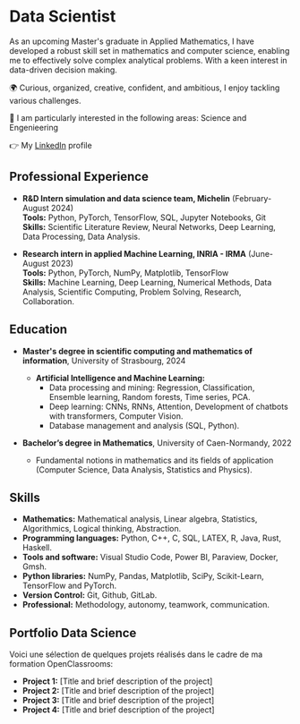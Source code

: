 # Data Scientist

As an upcoming Master's graduate in Applied Mathematics, I have developed a robust skill set in mathematics and computer science, enabling me to effectively solve complex analytical problems. With a keen interest in data-driven decision making.

🌍 Curious, organized, creative, confident, and ambitious, I enjoy tackling various challenges. 

🌿 I am particularly interested in the following areas: Science and Engenieering

👉 My [LinkedIn](https://www.linkedin.com/in/diana-sol-fonseca) profile

## Professional Experience

- **R&D Intern simulation and data science team, Michelin** (February-August 2024)  
  **Tools:** Python, PyTorch, TensorFlow, SQL, Jupyter Notebooks, Git  
  **Skills:** Scientific Literature Review, Neural Networks, Deep Learning, Data Processing, Data Analysis.

- **Research intern in applied Machine Learning, INRIA - IRMA** (June-August 2023)  
  **Tools:** Python, PyTorch, NumPy, Matplotlib, TensorFlow  
  **Skills:** Machine Learning, Deep Learning, Numerical Methods, Data Analysis, Scientific Computing, Problem Solving, Research, Collaboration.

## Education

- **Master's degree in scientific computing and mathematics of information**, University of Strasbourg, 2024
  - **Artificial Intelligence and Machine Learning:**
    - Data processing and mining: Regression, Classification, Ensemble learning, Random forests, Time series, PCA.
    - Deep learning: CNNs, RNNs, Attention, Development of chatbots with transformers, Computer Vision.
    - Database management and analysis (SQL, Python).

- **Bachelor’s degree in Mathematics**, University of Caen-Normandy, 2022
  - Fundamental notions in mathematics and its fields of application (Computer Science, Data Analysis, Statistics and Physics).

## Skills

- **Mathematics:** Mathematical analysis, Linear algebra, Statistics, Algorithmics, Logical thinking, Abstraction.
- **Programming languages:** Python, C++, C, SQL, LATEX, R, Java, Rust, Haskell.
- **Tools and software:** Visual Studio Code, Power BI, Paraview, Docker, Gmsh.
- **Python libraries:** NumPy, Pandas, Matplotlib, SciPy, Scikit-Learn, TensorFlow and PyTorch.
- **Version Control:** Git, Github, GitLab.
- **Professional:** Methodology, autonomy, teamwork, communication.

## Portfolio Data Science

Voici une sélection de quelques projets réalisés dans le cadre de ma formation OpenClassrooms:

- **Project 1:** [Title and brief description of the project]
- **Project 2:** [Title and brief description of the project]
- **Project 3:** [Title and brief description of the project]
- **Project 4:** [Title and brief description of the project]

